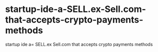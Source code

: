 # startup-ide-a-SELL.ex-Sell.com-that-accepts-crypto-payments-methods
startup ide a= SELL.ex Sell.com that accepts crypto payments methods
